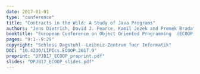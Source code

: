 ```yaml
---
date: 2017-01-01
type: "conference"
title: "Contracts in the Wild: A Study of Java Programs"
authors: "Jens Dietrich, David J. Pearce, Kamil Jezek and Premek Brada"
booktitle: "European Conference on Object Oriented Programming  (ECOOP)"
pages: "9:1--9:29"
copyright: "Schloss Dagstuhl--Leibniz-Zentrum fuer Informatik"
DOI: "10.4230/LIPIcs.ECOOP.2017.9"
preprint: "DPJB17_ECOOP_preprint.pdf"
slides: "DPJB17_ECOOP_slides.pdf"
---
```


